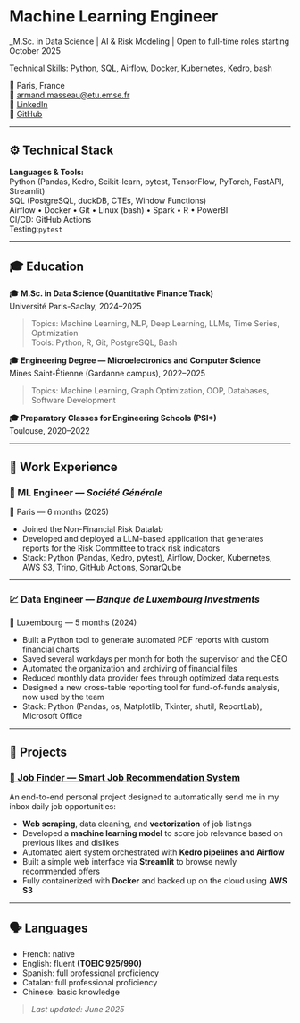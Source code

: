 # Machine Learning Engineer

_M.Sc. in Data Science | AI & Risk Modeling | Open to full-time roles starting October 2025

Technical Skills: Python, SQL, Airflow, Docker, Kubernetes, Kedro, bash

📍 Paris, France  
📧 armand.masseau@etu.emse.fr  
🔗 [LinkedIn](https://www.linkedin.com/in/armand-masseau)  
🔗 [GitHub](https://github.com/armandmasseaugit/)

---


## ⚙️ Technical Stack

**Languages & Tools:**  
Python (Pandas, Kedro, Scikit-learn, pytest, TensorFlow, PyTorch, FastAPI, Streamlit)  
SQL (PostgreSQL, duckDB, CTEs, Window Functions)  
Airflow • Docker • Git • Linux (bash) • Spark • R • PowerBI  
CI/CD: GitHub Actions  
Testing:`pytest`  

---

## 🎓 Education

**🎓 M.Sc. in Data Science (Quantitative Finance Track)**  
Université Paris-Saclay, 2024–2025  
> Topics: Machine Learning, NLP, Deep Learning, LLMs, Time Series, Optimization  
> Tools: Python, R, Git, PostgreSQL, Bash

**🎓 Engineering Degree — Microelectronics and Computer Science**  
Mines Saint-Étienne (Gardanne campus), 2022–2025  
> Topics: Machine Learning, Graph Optimization, OOP, Databases, Software Development

**🎓 Preparatory Classes for Engineering Schools (PSI\*)**  
Toulouse, 2020–2022

---

## 💼 Work Experience

### 🏦 ML Engineer — *Société Générale*  
📍 Paris — 6 months (2025)

- Joined the Non-Financial Risk Datalab  
- Developed and deployed a LLM-based application that generates reports for the Risk Committee to track risk indicators  
- Stack: Python (Pandas, Kedro, pytest), Airflow, Docker, Kubernetes, AWS S3, Trino, GitHub Actions, SonarQube

---

### 💹 Data Engineer — *Banque de Luxembourg Investments*  
📍 Luxembourg — 5 months (2024)

- Built a Python tool to generate automated PDF reports with custom financial charts  
- Saved several workdays per month for both the supervisor and the CEO  
- Automated the organization and archiving of financial files  
- Reduced monthly data provider fees through optimized data requests  
- Designed a new cross-table reporting tool for fund-of-funds analysis, now used by the team  
- Stack: Python (Pandas, os, Matplotlib, Tkinter, shutil, ReportLab), Microsoft Office

---

## 🧠 Projects

### [📌 Job Finder — Smart Job Recommendation System](https://github.com/armandmasseaugit/job_finder)
An end-to-end personal project designed to automatically send me in my inbox daily job opportunities:

- **Web scraping**, data cleaning, and **vectorization** of job listings  
- Developed a **machine learning model** to score job relevance based on previous likes and dislikes  
- Automated alert system orchestrated with **Kedro pipelines and Airflow**
- Built a simple web interface via **Streamlit** to browse newly recommended offers  
- Fully containerized with **Docker** and backed up on the cloud using **AWS S3**

---

## 🗣️ Languages

- French: native  
- English: fluent **(TOEIC 925/990)**  
- Spanish: full professional proficiency  
- Catalan: full professional proficiency  
- Chinese: basic knowledge


> *Last updated: June 2025*
